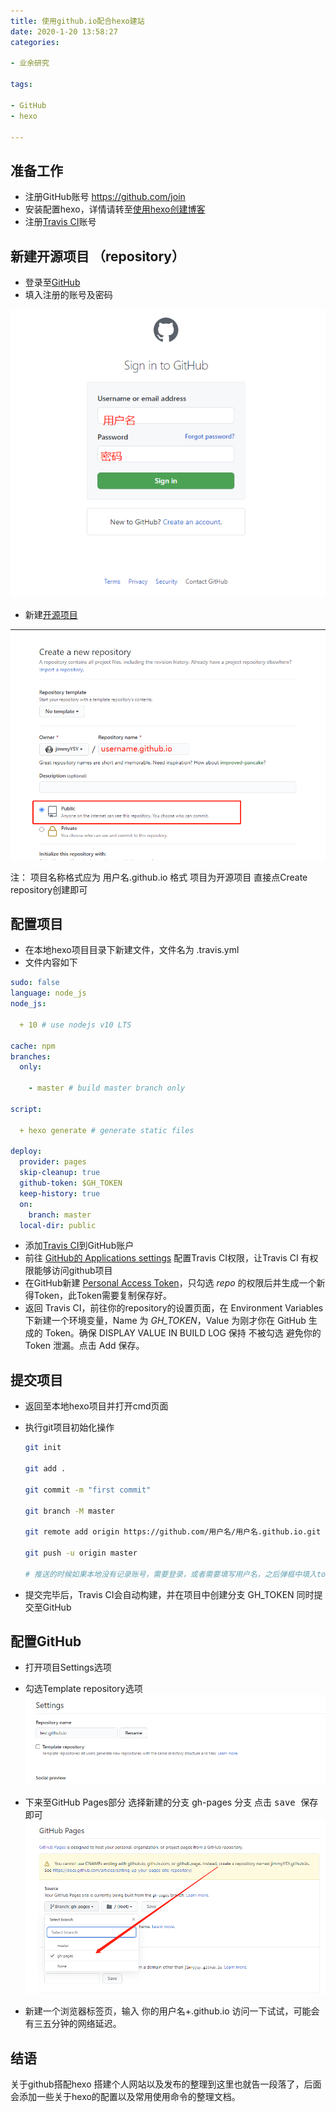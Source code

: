 ```yaml
---
title: 使用github.io配合hexo建站
date: 2020-1-20 13:58:27
categories:

- 业余研究

tags:

- GitHub
- hexo

---
```


## 准备工作

* 注册GitHub账号 <https://github.com/join>
* 安装配置hexo，详情请转至[使用hexo创建博客](https://jimmyysy.github.io/2020/11/19/hexo/)
* 注册[Travis CI](https://travis-ci.com/)账号

## 新建开源项目 （repository）

* 登录至[GitHub](https://github.com/login)
* 填入注册的账号及密码

![github-login](https://github.com/jimmyYSY/blogImgs/blob/master/GitHub/github-login.png?raw=true)

* 新建[开源项目](https://github.com/new)

![github-newRepository](https://github.com/jimmyYSY/blogImgs/blob/master/GitHub/github-newRepository.png?raw=true)

注：
  项目名称格式应为 用户名.github.io 格式
  项目为开源项目
  直接点Create repository创建即可

## 配置项目

* 在本地hexo项目目录下新建文件，文件名为 .travis.yml
* 文件内容如下

```yml
sudo: false
language: node_js
node_js:

  + 10 # use nodejs v10 LTS

cache: npm
branches:
  only:

    - master # build master branch only

script:

  + hexo generate # generate static files

deploy:
  provider: pages
  skip-cleanup: true
  github-token: $GH_TOKEN
  keep-history: true
  on:
    branch: master
  local-dir: public
```

* 添加[Travis CI](https://github.com/marketplace/travis-ci)到GitHub账户
* 前往 [GitHub的 Applications settings]([https://link](https://github.com/settings/installations)) 配置Travis CI权限，让Travis CI 有权限能够访问github项目
* 在GitHub新建 [Personal Access Token](https://github.com/settings/tokens)，只勾选 <i>repo</i> 的权限后并生成一个新得Token，此Token需要复制保存好。
* 返回 Travis CI，前往你的repository的设置页面，在 Environment Variables 下新建一个环境变量，Name 为 <i>GH_TOKEN</i>，Value 为刚才你在 GitHub 生成的 Token。确保 DISPLAY VALUE IN BUILD LOG 保持 不被勾选 避免你的 Token 泄漏。点击 Add 保存。
  
## 提交项目

* 返回至本地hexo项目并打开cmd页面
* 执行git项目初始化操作
  
  ```bash
  git init

  git add .

  git commit -m "first commit"

  git branch -M master

  git remote add origin https://github.com/用户名/用户名.github.io.git

  git push -u origin master
  
  # 推送的时候如果本地没有记录账号，需要登录，或者需要填写用户名，之后弹框中填入token  token为刚刚github新建的token
  ```

* 提交完毕后，Travis CI会自动构建，并在项目中创建分支 GH_TOKEN 同时提交至GitHub
  
## 配置GitHub

* 打开项目Settings选项
* 勾选Template repository选项
  ![github](https://github.com/jimmyYSY/blogImgs/blob/master/GitHub/github-settings0.png?raw=true)
* 下来至GitHub Pages部分 选择新建的分支 gh-pages 分支 点击 <kbd> save </kbd>保存即可
  ![github](https://github.com/jimmyYSY/blogImgs/blob/master/GitHub/github-settings1.png?raw=true)

* 新建一个浏览器标签页，输入 你的用户名+.github.io 访问一下试试，可能会有三五分钟的网络延迟。

## 结语

关于github搭配hexo 搭建个人网站以及发布的整理到这里也就告一段落了，后面会添加一些关于hexo的配置以及常用使用命令的整理文档。
  